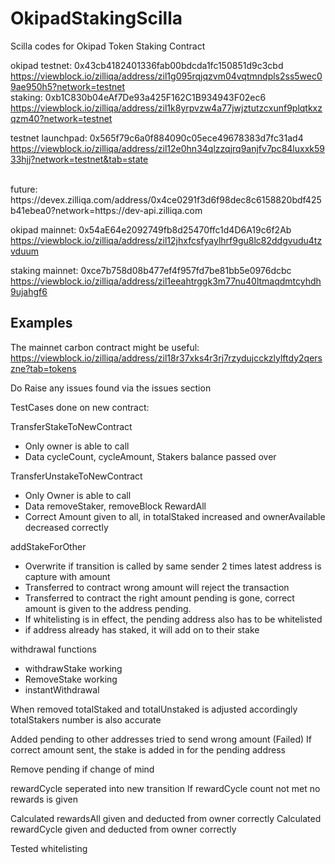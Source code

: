 # OkipadStakingScilla
Scilla codes for Okipad Token Staking Contract


okipad testnet: 0x43cb4182401336fab00bdcda1fc150851d9c3cbd
<br>
https://viewblock.io/zilliqa/address/zil1g095rqjqzvm04vqtmndpls2ss5wec09ae950h5?network=testnet
<br>
staking: 0xb1C830b04eAf7De93a425F162C1B934943F02ec6
https://viewblock.io/zilliqa/address/zil1k8yrpvzw4a77jwjztutzcxunf9plqtkxzqzm40?network=testnet

testnet launchpad: 0x565f79c6a0f884090c05ece49678383d7fc31ad4 
https://viewblock.io/zilliqa/address/zil12e0hn34qlzzqjrq9anjfv7pc84luxxk5933hjj?network=testnet&tab=state

<br>
future: https://devex.zilliqa.com/address/0x4ce0291f3d6f98dec8c6158820bdf425b41ebea0?network=https://dev-api.zilliqa.com

okipad mainnet: 0x54aE64e2092749fb8d25470ffc1d4D6A19c6f2Ab
https://viewblock.io/zilliqa/address/zil12jhxfcsfyaylhrf9gu8lc82ddgvudu4tzvduum

staking mainnet: 0xce7b758d08b477ef4f957fd7be81bb5e0976dcbc
https://viewblock.io/zilliqa/address/zil1eeahtrggk3m77nu40ltmaqdmtcyhdh9ujahgf6
## Examples

The mainnet carbon contract might be useful:
https://viewblock.io/zilliqa/address/zil18r37xks4r3rj7rzydujcckzlylftdy2qerszne?tab=tokens

Do Raise any issues found via the issues section

TestCases done on new contract:

TransferStakeToNewContract
- Only owner is able to call
- Data cycleCount, cycleAmount, Stakers balance passed over

TransferUnstakeToNewContract
- Only Owner is able to call
- Data removeStaker, removeBlock
RewardAll
- Correct Amount given to all, in totalStaked increased and ownerAvailable decreased correctly

addStakeForOther
- Overwrite if transition is called by same sender 2 times latest address is capture with amount
- Transferred to contract wrong amount will reject the transaction
- Transferred to contract the right amount pending is gone, correct amount is given to the address pending.
- If whitelisting is in effect, the pending address also has to be whitelisted
- if address already has staked, it will add on to their stake

withdrawal functions
- withdrawStake working
- RemoveStake working
- instantWithdrawal

When removed totalStaked and totalUnstaked is adjusted accordingly
totalStakers number is also accurate

Added pending to other addresses
tried to send wrong amount (Failed)
If correct amount sent, the stake is added in for the pending address



Remove pending if change of mind

rewardCycle seperated into new transition
If rewardCycle count not met no rewards is given


Calculated rewardsAll given and deducted from owner correctly
Calculated rewardCycle given and deducted from owner correctly



Tested whitelisting

